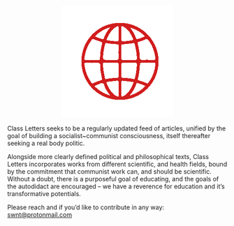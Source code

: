 <p align="center">
  <img src="./public/android-chrome-256x256.png" /> 
</p> 
Class Letters seeks to be a regularly updated feed of articles, unified by the goal of building a socialist~communist consciousness, itself thereafter seeking a real body politic.

Alongside more clearly defined political and philosophical texts, Class Letters incorporates works from different scientific, and health fields, bound by the commitment that communist work can, and should be scientific. Without a doubt, there is a purposeful goal of educating, and the goals of the autodidact are encouraged – we have a reverence for education and it’s transformative potentials.

Please reach and if you’d like to contribute in any way: swnt@protonmail.com
